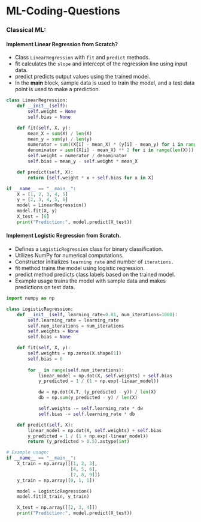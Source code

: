 # ML-Coding-Questions
### Classical ML:
#### Implement Linear Regression from Scratch? 
- Class `LinearRegression` with `fit` and `predict` methods.
- fit calculates the `slope` and intercept of the regression line using input data.
- predict predicts output values using the trained model.
- In the __main__ block, sample data is used to train the model, and a test data point is used to make a prediction.
``` Python 
class LinearRegression:
    def __init__(self):
        self.weight = None
        self.bias = None

    def fit(self, X, y):
        mean_X = sum(X) / len(X)
        mean_y = sum(y) / len(y)
        numerator = sum((X[i] - mean_X) * (y[i] - mean_y) for i in range(len(X)))
        denominator = sum((X[i] - mean_X) ** 2 for i in range(len(X)))
        self.weight = numerator / denominator
        self.bias = mean_y - self.weight * mean_X

    def predict(self, X):
        return [self.weight * x + self.bias for x in X]

if __name__ == "__main__":
    X = [1, 2, 3, 4, 5]
    y = [2, 3, 4, 5, 6]
    model = LinearRegression()
    model.fit(X, y)
    X_test = [6]
    print("Prediction:", model.predict(X_test))
```

#### Implement Logistic Regression from Scratch. 
- Defines a `LogisticRegression` class for binary classification.
- Utilizes NumPy for numerical computations.
- Constructor initializes `learning rate` and number of `iterations.`
- fit method trains the model using logistic regression.
- predict method predicts class labels based on the trained model.
- Example usage trains the model with sample data and makes predictions on test data.

``` Python 
import numpy as np

class LogisticRegression:
    def __init__(self, learning_rate=0.01, num_iterations=1000):
        self.learning_rate = learning_rate
        self.num_iterations = num_iterations
        self.weights = None
        self.bias = None

    def fit(self, X, y):
        self.weights = np.zeros(X.shape[1])
        self.bias = 0
        
        for _ in range(self.num_iterations):
            linear_model = np.dot(X, self.weights) + self.bias
            y_predicted = 1 / (1 + np.exp(-linear_model))

            dw = np.dot(X.T, (y_predicted - y)) / len(X)
            db = np.sum(y_predicted - y) / len(X)

            self.weights -= self.learning_rate * dw
            self.bias -= self.learning_rate * db

    def predict(self, X):
        linear_model = np.dot(X, self.weights) + self.bias
        y_predicted = 1 / (1 + np.exp(-linear_model))
        return (y_predicted > 0.5).astype(int)

# Example usage:
if __name__ == "__main__":
    X_train = np.array([[1, 2, 3],
                        [4, 5, 6],
                        [7, 8, 9]])
    y_train = np.array([0, 1, 1])

    model = LogisticRegression()
    model.fit(X_train, y_train)

    X_test = np.array([[2, 3, 4]])
    print("Prediction:", model.predict(X_test))
```


